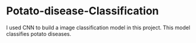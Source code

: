 # Potato-disease-Classification
I used CNN to build a image classification model in this project. This model classifies potato diseases. 
